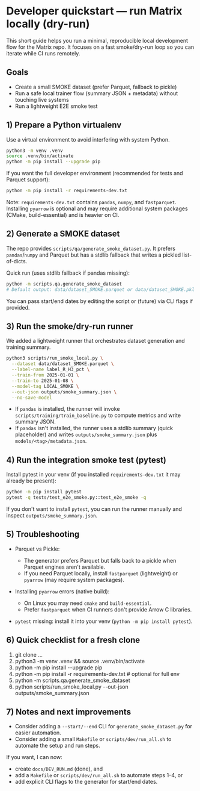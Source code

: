 # Developer quickstart — run Matrix locally (dry-run)

This short guide helps you run a minimal, reproducible local development flow for the Matrix repo.
It focuses on a fast smoke/dry-run loop so you can iterate while CI runs remotely.

## Goals
- Create a small SMOKE dataset (prefer Parquet, fallback to pickle)
- Run a safe local trainer flow (summary JSON + metadata) without touching live systems
- Run a lightweight E2E smoke test

## 1) Prepare a Python virtualenv
Use a virtual environment to avoid interfering with system Python.

```bash
python3 -m venv .venv
source .venv/bin/activate
python -m pip install --upgrade pip
```

If you want the full developer environment (recommended for tests and Parquet support):

```bash
python -m pip install -r requirements-dev.txt
```

Note: `requirements-dev.txt` contains `pandas`, `numpy`, and `fastparquet`. Installing `pyarrow` is optional and may require additional system packages (CMake, build-essential) and is heavier on CI.

## 2) Generate a SMOKE dataset
The repo provides `scripts/qa/generate_smoke_dataset.py`. It prefers `pandas`/`numpy` and Parquet but has a stdlib fallback that writes a pickled list-of-dicts.

Quick run (uses stdlib fallback if pandas missing):

```bash
python -m scripts.qa.generate_smoke_dataset
# Default output: data/dataset_SMOKE.parquet or data/dataset_SMOKE.pkl (fallback)
```

You can pass start/end dates by editing the script or (future) via CLI flags if provided.

## 3) Run the smoke/dry-run runner
We added a lightweight runner that orchestrates dataset generation and training summary.

```bash
python3 scripts/run_smoke_local.py \
  --dataset data/dataset_SMOKE.parquet \
  --label-name label_R_H3_pct \
  --train-from 2025-01-01 \
  --train-to 2025-01-08 \
  --model-tag LOCAL_SMOKE \
  --out-json outputs/smoke_summary.json \
  --no-save-model
```

- If `pandas` is installed, the runner will invoke `scripts/training/train_baseline.py` to compute metrics and write summary JSON.
- If `pandas` isn't installed, the runner uses a stdlib summary (quick placeholder) and writes `outputs/smoke_summary.json` plus `models/<tag>/metadata.json`.

## 4) Run the integration smoke test (pytest)
Install pytest in your venv (if you installed `requirements-dev.txt` it may already be present):

```bash
python -m pip install pytest
pytest -q tests/test_e2e_smoke.py::test_e2e_smoke -q
```

If you don't want to install `pytest`, you can run the runner manually and inspect `outputs/smoke_summary.json`.

## 5) Troubleshooting
- Parquet vs Pickle:
  - The generator prefers Parquet but falls back to a pickle when Parquet engines aren't available.
  - If you need Parquet locally, install `fastparquet` (lightweight) or `pyarrow` (may require system packages).

- Installing `pyarrow` errors (native build):
  - On Linux you may need `cmake` and `build-essential`.
  - Prefer `fastparquet` when CI runners don't provide Arrow C libraries.

- `pytest` missing: install it into your venv (`python -m pip install pytest`).

## 6) Quick checklist for a fresh clone
1. git clone ...
2. python3 -m venv .venv && source .venv/bin/activate
3. python -m pip install --upgrade pip
4. python -m pip install -r requirements-dev.txt  # optional for full env
5. python -m scripts.qa.generate_smoke_dataset
6. python scripts/run_smoke_local.py --out-json outputs/smoke_summary.json

## 7) Notes and next improvements
- Consider adding a `--start/--end` CLI for `generate_smoke_dataset.py` for easier automation.
- Consider adding a small `Makefile` or `scripts/dev/run_all.sh` to automate the setup and run steps.

If you want, I can now:
- create `docs/DEV_RUN.md` (done), and
- add a `Makefile` or `scripts/dev/run_all.sh` to automate steps 1–4, or
- add explicit CLI flags to the generator for start/end dates.
